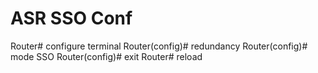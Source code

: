 # ASR SSO Conf

Router# configure terminal
Router(config)# redundancy
Router(config)# mode SSO
Router(config)# exit
Router# reload

